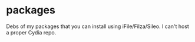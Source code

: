 # packages
Debs of my packages that you can install using iFile/Filza/Sileo. I can't host a proper Cydia repo.
